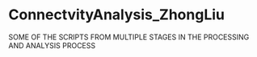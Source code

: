 # ConnectvityAnalysis_ZhongLiu

SOME OF THE SCRIPTS FROM MULTIPLE STAGES IN THE PROCESSING AND ANALYSIS PROCESS
